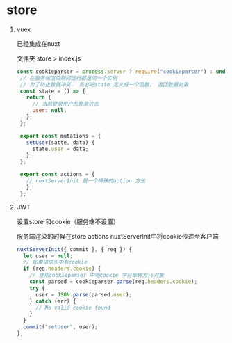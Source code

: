 # store

1. vuex

   已经集成在nuxt


   文件夹 store > index.js

   ```js
   const cookieparser = process.server ? require("cookieparser") : undefined;
    // 在服务端渲染期间运行都是同一个实例
    // 为了防止数据冲突， 务必吧state 定义成一个函数， 返回数据对象
    const state = () => {
      return {
        // 当前登录用户的登录状态
        user: null,
      };
    };

    export const mutations = {
      setUser(satte, data) {
        state.user = data;
      },
    };

    export const actions = {
      // nuxtServerInit 是一个特殊的action 方法
      },
    };
   
   ```


2. JWT

    设置store 和cookie（服务端不设置）

    服务端渲染的时候在store actions  nuxtServerInit中将cookie传递至客户端

    ```js
    nuxtServerInit({ commit }, { req }) {
      let user = null;
      // 如果请求头中有cookie
      if (req.headers.cookie) {
        // 使用cookieparser 中吧cookie 字符串转为js对象
        const parsed = cookieparser.parse(req.headers.cookie);
        try {
          user = JSON.parse(parsed.user);
        } catch (err) {
          // No valid cookie found
        }
      }
      commit("setUser", user);
    },
    ```

